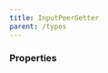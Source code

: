 ```yaml
---
title: InputPeerGetter
parent: /types
---
```


### Properties

<div class="flex flex-col gap-3"></div>


